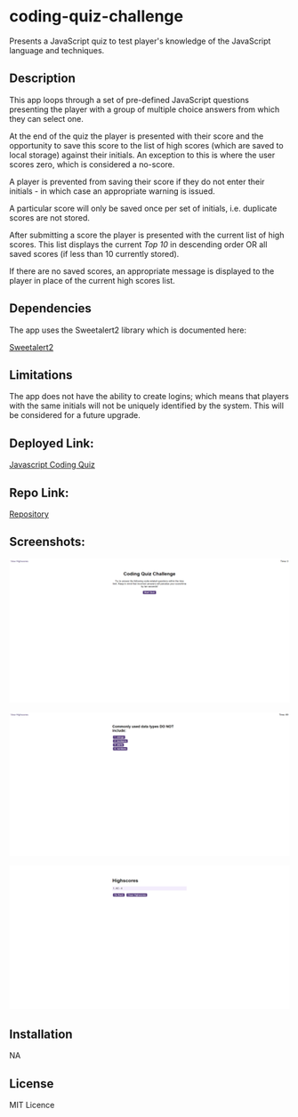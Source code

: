 # coding-quiz-challenge
Presents a JavaScript quiz to test player's knowledge of the JavaScript language and techniques.

## Description

This app loops through a set of pre-defined JavaScript questions presenting the player with a group of multiple choice answers from which they can select one.

At the end of the quiz the player is presented with their score and the opportunity to save this score to the list of high scores (which are saved to local storage) against their initials. An exception to this is where the user scores zero, which is considered a no-score.

A player is prevented from saving their score if they do not enter their initials - in which case an appropriate warning is issued.

A particular score will only be saved once per set of initials, i.e. duplicate scores are not stored.

After submitting a score the player is presented with the current list of high scores. This list displays the current *Top 10* in descending order OR all saved scores (if less than 10 currently stored).

If there are no saved scores, an appropriate message is displayed to the player in place of the current high scores list.

## Dependencies

The app uses the Sweetalert2 library which is documented here:

[Sweetalert2](https://sweetalert2.github.io/)

## Limitations

The app does not have the ability to create logins; which means that players with the same initials will not be uniquely identified by the system. This will be considered for a future upgrade.

## Deployed Link:

[Javascript Coding Quiz](https://anthonycroft.github.io/coding-quiz-challenge/)

## Repo Link:

[Repository](https://github.com/anthonycroft/coding-quiz-challenge)

## Screenshots:

![Coding Quiz Challenge Home Page](https://github.com/anthonycroft/coding-quiz-challenge/blob/main/assets/images/coding-quiz-start-page.png)

![Coding Quiz Challenge High Scores Page](https://github.com/anthonycroft/coding-quiz-challenge/blob/main/assets/images/coding-quiz-question-page.png)

![Coding Quiz Challenge Question Page](https://github.com/anthonycroft/coding-quiz-challenge/blob/main/assets/images/coding-quiz-highscores-page.png)

## Installation

NA

## License

MIT Licence
